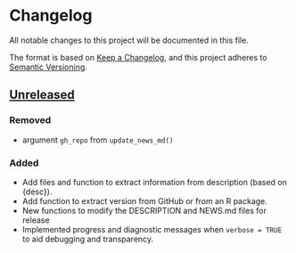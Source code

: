 # Changelog

All notable changes to this project will be documented in this file.

The format is based on [Keep a Changelog](https://keepachangelog.com/en/1.1.0/), and this project adheres to [Semantic Versioning](https://semver.org/spec/v2.0.0.html).


## [Unreleased]

### Removed

* argument `gh_repo` from `update_news_md()`


### Added

* Add files and function to extract information from description (based on {desc}).
* Add function to extract version from GitHub or from an R package.
* New functions to modify the DESCRIPTION and NEWS.md files for release
* Implemented progress and diagnostic messages when `verbose = TRUE` to aid debugging and transparency.

[Unreleased]: https://github.com/TanguyBarthelemy/releaser/compare/main...HEAD

